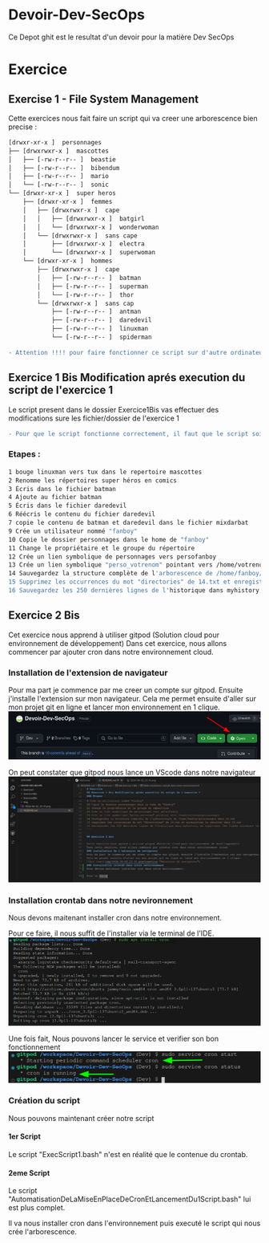 # Devoir-Dev-SecOps
Ce Depot ghit est le resultat d'un devoir pour la matière Dev SecOps

# Exercice
## Exercise 1 - File System Management
Cette exercices nous fait faire un script qui va creer une arborescence bien precise :
``` bash
[drwxr-xr-x ]  personnages
├── [drwxrwxr-x ]  mascottes
│   ├── [-rw-r--r-- ]  beastie
│   ├── [-rw-r--r-- ]  bibendum
│   ├── [-rw-r--r-- ]  mario
│   └── [-rw-r--r-- ]  sonic
└── [drwxr-xr-x ]  super heros
    ├── [drwxr-xr-x ]  femmes
    │   ├── [drwxrwxr-x ]  cape
    │   │   ├── [drwxrwxr-x ]  batgirl
    │   │   └── [drwxrwxr-x ]  wonderwoman
    │   └── [drwxrwxr-x ]  sans cape
    │       ├── [drwxrwxr-x ]  electra
    │       └── [drwxrwxr-x ]  superwoman
    └── [drwxr-xr-x ]  hommes
        ├── [drwxrwxr-x ]  cape
        │   ├── [-rw-r--r-- ]  batman
        │   ├── [-rw-r--r-- ]  superman
        │   └── [-rw-r--r-- ]  thor
        └── [drwxrwxr-x ]  sans cap
            ├── [-rw-r--r-- ]  antman
            ├── [-rw-r--r-- ]  daredevil
            ├── [-rw-r--r-- ]  linuxman
            └── [-rw-r--r-- ]  spiderman
```
```Diff
- Attention !!!! pour faire fonctionner ce script sur d'autre ordinateur, il vous faut modifier la variable "$root_dir"
```

## Exercice 1 Bis Modification aprés execution du script de l'exercice 1

Le script present dans le dossier Exercice1Bis vas effectuer des modifications sure les fichier/dossier de l'exercice 1

``` Diff
- Pour que le script fonctionne correctement, il faut que le script soit placer a la racinne de l'arborescence creer par le scipt de l'exercice 1 (Dans le dossier personnages) 
```

### Etapes :
``` bash
1 bouge linuxman vers tux dans le repertoire mascottes
2 Renomme les répertoires super héros en comics
3 Écris dans le fichier batman
4 Ajoute au fichier batman
5 Écris dans le fichier daredevil
6 Réécris le contenu du fichier daredevil
7 copie le contenu de batman et daredevil dans le fichier mixdarbat
9 Crée un utilisateur nommé "fanboy"
10 Copie le dossier personnages dans le home de "fanboy"
11 Change le propriétaire et le groupe du répertoire
12 Crée un lien symbolique de personnages vers persofanboy
13 Crée un lien symbolique "perso_votrenom" pointant vers /home/votrenom/personnages
14 Sauvegardez la structure complète de l'arborescence de /home/fanboy/personnages dans 14.txt
15 Supprimez les occurrences du mot "directories" de 14.txt et enregistrez le résultat dans 15.txt
16 Sauvegardez les 250 dernières lignes de l'historique dans myhistory, en supprimant les lignes contenant la commande "cd"
```

## Exercice 2 Bis

Cet exercice nous apprend à utiliser gitpod (Solution cloud pour environnement de développement)
Dans cet exercice, nous allons commencer par ajouter cron dans notre environnement cloud.

### Installation de l'extension de navigateur

Pour ma part je commence par me creer un compte sur gitpod. Ensuite j'installe l'extension sur mon navigateur.
Cela me permet ensuite d'aller sur mon projet git en ligne et lancer mon environnement en 1 clique.
![Alt text](img/2024-06-02_23-31.png?raw=true "Extension de navigateur")

On peut constater que gitpod nous lance un VScode dans notre navigateur
![Alt text](img/2024-06-02_23-38.png?raw=true "Extension de navigateur")

### Installation crontab dans notre nevironnement
Nous devons maitenant installer cron dans notre environnement.

Pour ce faire, il nous suffit de l'installer via le terminal de l'IDE.
![Alt text](img/2024-06-02_23-42.png?raw=true "Extension de navigateur")

Une fois fait, Nous pouvons lancer le service et verifier son bon fonctionnement
![Alt text](img/2024-06-02_23-47.png?raw=true "Extension de navigateur")

### Création du script
Nous pouvons maintenant créer notre script

#### 1er Script
Le script "ExecScript1.bash" n'est en réalité que le contenue du crontab.

#### 2eme Script
Le script "AutomatisationDeLaMiseEnPlaceDeCronEtLancementDu1Script.bash" lui est plus complet.

Il va nous installer cron dans l'environnement puis executé le script qui nous crée l'arborescence.
